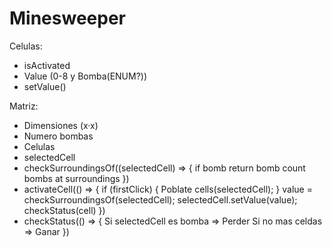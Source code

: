 # Minesweeper

Celulas:
 - isActivated
 - Value (0-8 y Bomba(ENUM?))
 - setValue()

Matriz:
 - Dimensiones (x·x)
 - Numero bombas
 - Celulas
 - selectedCell
 - checkSurroundingsOf((selectedCell) => {
    if bomb return bomb
    count bombs at surroundings
 })
 - activateCell(() => {
    if (firstClick) {
        Poblate cells(selectedCell);
    }
    value = checkSurroundingsOf(selectedCell);
    selectedCell.setValue(value);
    checkStatus(cell)
 })
 - checkStatus(() => {
    Si selectedCell es bomba => Perder
    Si no mas celdas => Ganar
 })